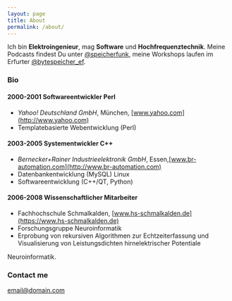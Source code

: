 ```yaml
---
layout: page
title: About
permalink: /about/
---
```


Ich bin **Elektroingenieur**, mag **Software** und **Hochfrequenztechnik**. Meine Podcasts findest Du unter [@speicherfunk](https://twitter.com/speicherfunk), meine Workshops laufen im Erfurter [@bytespeicher_ef](https://twitter.com/bytespeicher_ef).

### Bio

#### **2000-2001** Softwareentwickler Perl
* *Yahoo! Deutschland GmbH*, München, [www.yahoo.com](http://www.yahoo.com)
* Templatebasierte Webentwicklung (Perl)
#### **2003-2005** Systementwickler C++
* *Bernecker+Rainer Industrieelektronik GmbH*, Essen,[www.br-automation.com](http://www.br-automation.com)
* Datenbankentwicklung (MySQL) Linux
* Softwareentwicklung (C++/QT, Python)
#### **2006-2008** Wissenschaftlicher Mitarbeiter
* Fachhochschule Schmalkalden, [www.hs-schmalkalden.de](https://www.hs-schmalkalden.de)
* Forschungsgruppe Neuroinformatik
* Erprobung von rekursiven Algorithmen zur Echtzeiterfassung und Visualisierung von Leistungsdichten hirnelektrischer Potentiale

Neuroinformatik.


### Contact me

[email@domain.com](mailto:email@domain.com)
